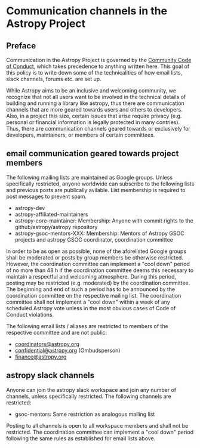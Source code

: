 # Communication channels in the Astropy Project

## Preface

Communication in the Astropy Project is governed by the [Community
Code of Conduct](https://www.astropy.org/code_of_conduct.html), which
takes precedence to anything written here. This goal of this policy is
to write down some of the technicalities of how email lists, slack
channels, forums etc. are set up.

While Astropy aims to be an inclusive and welcoming community, we
recognize that not all users want to be involved in the technical
details of building and running a library like astropy, thus there are
communication channels that are more geared towards users and others
to developers. Also, in a project this size, certain issues that
arise require privacy (e.g. personal or financial information is
legally protected in many contries). Thus, there are communication
channels geared towards or exclusively for developers, maintainers, or
members of certain committees.


## email communication geared towards project members

The following mailing lists are maintained as Google groups. Unless
specifically restricted, anyone worldwide can subscribe to the
following lists and previous posts are publically avilable. List
membership is required to post messages to prevent spam.

- astropy-dev
- astropy-affiliated-maintainers 
- astropy-core-maintainer: Membership: Anyone with commit rights to the github/astropy/astropy repository
- astropy-gsoc-mentors-XXX: Membership: Mentors of Astropy GSOC projects and astropy GSOC coordinator, coordination committee

In order to be as open as possible, none of the aforelisted Google
groups shall be moderated or posts by group members be otherwise
restricted. However, the coordination committee can implement a "cool
down" period of no more than 48 h if the coordination committee deems
this necessary to maintain a respectful and welcoming
atmosphere. During this period, posting may be restricted
(e.g. moderated) by the coordination committee. The beginning and end
of such a period has to be announced by the coordination committee on
the respective mailing list. The coordination committee shall not
implement a "cool down" within a week of any scheduled Astropy vote
unless in the most obvious cases of Code of Conduct violations.


The following email lists / aliases are restricted to members of the respective committee and are not public:

- coordinators@astropy.org
- confidential@astropy.org (Ombudsperson)
- finance@astropy.org


## astropy slack channels
Anyone can join the astropy slack workspace and join any number of channels, unless specifically restricted. The following channels are restricted:

- gsoc-mentors: Same restriction as analogous mailing list

Posting to all channels is open to all workspace members and shall
not be restricted. The coordination committee can implement a "cool
down" period following the same rules as established for email lists
above.
